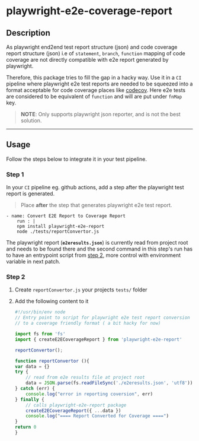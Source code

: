 # playwright-e2e-coverage-report

## Description

As playwright end2end test report structure (json) and code coverage report structure (json) i.e of `statement`, `branch`, `function` mapping of code coverage are not directly compatible with e2e report generated by playwright. 

Therefore, this package tries to fill the gap in a hacky way. Use it in a `CI` pipeline where playwright e2e test reports are needed to be squeezed into a format acceptable for code coverage places like [codecov](https://about.codecov.io/). Here e2e tests are considered to be equivalent of `function` and will are put under `fnMap` key. 

> **NOTE**: Only supports playwright json reporter, and is not the best solution. 

---

## Usage

Follow the steps below to integrate it in your test pipeline.

### Step 1

In your `CI` pipeline eg. github actions, add a step after the playwright test report is generated.

> Place **after** the step that generates playwright e2e test report.

```
- name: Convert E2E Report to Coverage Report
	run : |
	npm install playwright-e2e-report
	node ./tests/reportConvertor.js
```

The playwright report (**`e2eresults.json`**) is currently read from project root and needs to be found there and the second command in this step's run has to have an entrypoint script from [step 2](#step-2), more control with environment variable in next patch.

### Step 2

1. Create `reportConvertor.js` your projects `tests/` folder
2. Add the following content to it
  
	```js
   #!/usr/bin/env node
   // Entry point to script for playwright e2e test report conversion
   // to a coverage friendly format ( a bit hacky for now)

   import fs from 'fs'
   import { createE2ECoverageReport } from 'playwright-e2e-report'

   reportConvertor();

   function reportConvertor (){
    var data = {}
    try {
    	// read from e2e results file at project root
    	data = JSON.parse(fs.readFileSync('./e2eresults.json', 'utf8'));
    } catch (err) {
    	console.log("error in reporting coversion", err)
    } finally {
    	// calls playwright-e2e-report package
    	createE2ECoverageReport({ ...data })
    	console.log("==== Report Converted for Coverage ====")
    }
    return 0
    }
	```
